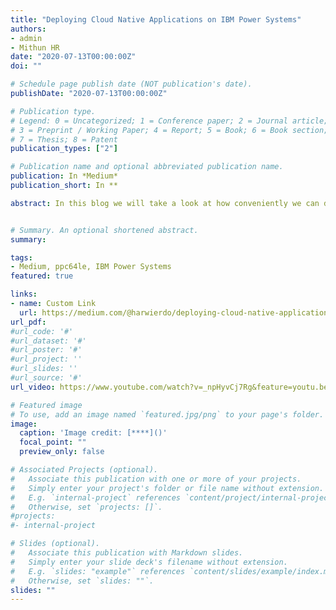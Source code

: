 ```yaml
---
title: "Deploying Cloud Native Applications on IBM Power Systems"
authors:
- admin
- Mithun HR
date: "2020-07-13T00:00:00Z"
doi: ""

# Schedule page publish date (NOT publication's date).
publishDate: "2020-07-13T00:00:00Z"

# Publication type.
# Legend: 0 = Uncategorized; 1 = Conference paper; 2 = Journal article;
# 3 = Preprint / Working Paper; 4 = Report; 5 = Book; 6 = Book section;
# 7 = Thesis; 8 = Patent
publication_types: ["2"]

# Publication name and optional abbreviated publication name.
publication: In *Medium*
publication_short: In **

abstract: In this blog we will take a look at how conveniently we can deploy a cloud native application on IBM Power Systems. IBM Power Systems delivers an elite level of business-critical workload performance, throughput and IT dependability. Clients can exploit the unique capabilities of IBM Power Systems to incrementally modernize their IT infrastructure and streamline their deployment of cloud native applications with continuous integration and deployment.


# Summary. An optional shortened abstract.
summary: 

tags:
- Medium, ppc64le, IBM Power Systems
featured: true

links:
- name: Custom Link
  url: https://medium.com/@harwierdo/deploying-cloud-native-applications-on-ibm-power-systems-ada39d1c1f1f
url_pdf: 
#url_code: '#'
#url_dataset: '#'
#url_poster: '#'
#url_project: ''
#url_slides: ''
#url_source: '#'
url_video: https://www.youtube.com/watch?v=_npHyvCj7Rg&feature=youtu.be

# Featured image
# To use, add an image named `featured.jpg/png` to your page's folder. 
image:
  caption: 'Image credit: [****]()'
  focal_point: ""
  preview_only: false

# Associated Projects (optional).
#   Associate this publication with one or more of your projects.
#   Simply enter your project's folder or file name without extension.
#   E.g. `internal-project` references `content/project/internal-project/index.md`.
#   Otherwise, set `projects: []`.
#projects:
#- internal-project

# Slides (optional).
#   Associate this publication with Markdown slides.
#   Simply enter your slide deck's filename without extension.
#   E.g. `slides: "example"` references `content/slides/example/index.md`.
#   Otherwise, set `slides: ""`.
slides: ""
---
```

